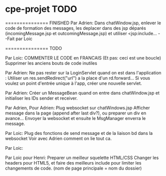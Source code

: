 cpe-projet TODO
===============


===============
FINISHED
Par Adrien:
Dans chatWindow.jsp, enlever le code de formation des messages, les deplacer dans des jsp déparés
(incomingMessage.jsp et outcomingMessage.jsp) et utiliser <jsp:include...
--Fait par Loic

===============
TODO

Par Loic:
COMMENTER LE CODE en FRANCAIS (Et pas: ceci est une boucle)
Supprimer les anciens bouts de code inutiles

Par Adrien:
Ne pas rester sur la LoginServlet quand on est dans l'application :
  Utiliser un res.sendRedirect("url") a la place d'un rd.forward...
  Si vous voulez un point d'entrée unique à l'app, créer une nouvelle servlet.

Par Adrien:
Créer un MessageBean quand on entre dans chatWindow.jsp et initialiser les IDs sender et receiver.

Par Adrien, Pour Adrien:
Plug websocket sur chatWindows.jsp
Afficher message dans la page (append after last div?), ou preparer un div en avance...
Envoyer la websocket et ensuite le MsgManager enverra le message.

Par Loic:
Plug des fonctions de send message et de la liaison bd dans la websocket
Voir avec Adrien comment on lie tout ca.

Par Loic:


Par Loic pour Henri:
Preparer un meilleur squelette HTML/CSS
Changer les headers pour HTML5, et faire des meilleurs include pour limiter les changements de code.
(nom de page principale = nom du dossier)
